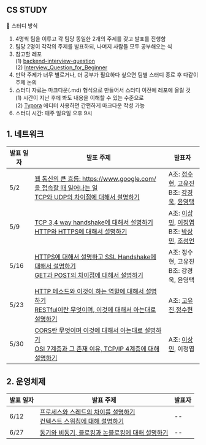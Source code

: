 ## CS STUDY

📌 스터디 방식

1. 4명씩 팀을 이루고 각 팀당 동일한 2개의 주제를 갖고 발표를 진행함
2. 팀당 2명이 각각의 주제를 발표하되, 나머지 사람들 모두 공부해오는 식
3. 참고할 레포<br />
   (1) [backend-interview-question](https://github.com/ksundong/backend-interview-question)<br />
   (2) [Interview_Question_for_Beginner](https://github.com/JaeYeopHan/Interview_Question_for_Beginner/tree/master/OS)
4. 만약 주제가 너무 별로거나, 더 공부가 필요하다 싶으면 팀별 스터디 종료 후 다같이 주제 논의
5. 스터디 자료는 마크다운(.md) 형식으로 만들어서 스터디 이전에 레포에 올릴 것<br />
   (1) 시간이 지난 후에 봐도 내용을 이해할 수 있는 수준으로<br />
   (2) [Typora](https://typora.io) 에디터 사용하면 간편하게 마크다운 작성 가능<br />
6. 스터디 시간: 매주 일요일 오후 9시

## 1. 네트워크

| 발표 일자 | 발표 주제                                                                                                                                                                                                                                                                                                   | 발표자 |
| --------- | ----------------------------------------------------------------------------------------------------------------------------------------------------------------------------------------------------------------------------------------------------------------------------------------------------------- | ------ |
| 5/2       | [웹 통신의 큰 흐름: https://www.google.com/ 을 접속할 때 일어나는 일](https://github.com/ksundong/backend-interview-question#%EB%84%A4%ED%8A%B8%EC%9B%8C%ED%81%AC)<br />[TCP와 UDP의 차이점에 대해서 설명하기](https://github.com/ksundong/backend-interview-question#%EB%84%A4%ED%8A%B8%EC%9B%8C%ED%81%AC) | A조: [정수현](https://github.com/cs-study8/cs-study/blob/master/Network/%5B%EC%88%98%ED%98%84%5D%EC%9B%B9%20%ED%86%B5%EC%8B%A0%EC%9D%98%20%ED%81%B0%20%ED%9D%90%EB%A6%84.md), [고유진](https://github.com/cs-study8/cs-study/blob/master/Network/tcp%2Budp.md)<br>B조: [강경욱](https://github.com/cs-study8/cs-study/blob/master/Network/%E1%84%8B%E1%85%B0%E1%86%B8%20%E1%84%90%E1%85%A9%E1%86%BC%E1%84%89%E1%85%B5%E1%86%AB%E1%84%8B%E1%85%B4%20%E1%84%8F%E1%85%B3%E1%86%AB%20%E1%84%92%E1%85%B3%E1%84%85%E1%85%B3%E1%86%B7.md), [윤영택](https://github.com/cs-study8/cs-study/blob/master/Network/%5B%E1%84%8B%E1%85%A7%E1%86%BC%E1%84%90%E1%85%A2%E1%86%A8%5D%202.%20TCP%E1%84%8B%E1%85%AA%20UDP%E1%84%8B%E1%85%B4%20%E1%84%8E%E1%85%A1%E1%84%8B%E1%85%B5%E1%84%8C%E1%85%A5%E1%86%B7.md)   |
| 5/9       | [TCP 3,4 way handshake에 대해서 설명하기](https://github.com/ksundong/backend-interview-question#%EB%84%A4%ED%8A%B8%EC%9B%8C%ED%81%AC)<br /> [HTTP와 HTTPS에 대해서 설명하기](https://github.com/ksundong/backend-interview-question#%EB%84%A4%ED%8A%B8%EC%9B%8C%ED%81%AC)                                  | A조: [이상민](https://github.com/cs-study8/cs-study/blob/master/Network/TCP_Handshake(%EC%9D%B4%EC%83%81%EB%AF%BC).md), [이정엽](https://github.com/cs-study8/cs-study/blob/master/Network/%5B%EC%A0%95%EC%97%BD%5D%20HTTP%EC%99%80%20HTTPS%EC%9D%98%20%EC%B0%A8%EC%9D%B4%EC%A0%90.md)<br>B조: [박상민](https://github.com/cs-study8/cs-study/blob/master/Network/%5B%EC%83%81%EB%AF%BC%5D%20HTTP%EC%99%80%20HTTPS.md), [조성언](https://github.com/cs-study8/cs-study/blob/master/Network/%5B%E1%84%89%E1%85%A5%E1%86%BC%E1%84%8B%E1%85%A5%E1%86%AB%5Dtcp3%2C4way%20handshake.md)     |
| 5/16      | [HTTPS에 대해서 설명하고 SSL Handshake에 대해서 설명하기](https://github.com/ksundong/backend-interview-question#%EB%84%A4%ED%8A%B8%EC%9B%8C%ED%81%AC)<br />[GET과 POST의 차이점에 대해서 설명하기](https://github.com/ksundong/backend-interview-question#%EB%84%A4%ED%8A%B8%EC%9B%8C%ED%81%AC)            | A조: 정수현, 고유진<br />B조: 강경욱, 윤영택     |
| 5/23      | [HTTP 메소드와 이것이 하는 역할에 대해서 설명하기](https://github.com/ksundong/backend-interview-question#%EB%84%A4%ED%8A%B8%EC%9B%8C%ED%81%AC)<br />[RESTful이란 무엇이며, 이것에 대해서 아는대로 설명하기](https://github.com/ksundong/backend-interview-question#%EB%84%A4%ED%8A%B8%EC%9B%8C%ED%81%AC)   | A조: [고유진](https://github.com/cs-study8/cs-study/blob/master/Network/%5B%EC%9C%A0%EC%A7%84%5D%20HTTP-request-methods.md),[정수현](https://github.com/cs-study8/cs-study/blob/master/Network/%5B%EC%88%98%ED%98%84%5DREST.md)     |
| 5/30      | [CORS란 무엇이며 이것에 대해서 아는대로 설명하기](https://github.com/ksundong/backend-interview-question#%EB%84%A4%ED%8A%B8%EC%9B%8C%ED%81%AC)<br />[OSI 7계층과 그 존재 이유, TCP/IP 4계층에 대해 설명하기](https://github.com/ksundong/backend-interview-question#%EB%84%A4%ED%8A%B8%EC%9B%8C%ED%81%AC)   | A조: [이상민](https://github.com/cs-study8/cs-study/blob/master/Network/%5B%EC%9D%B4%EC%83%81%EB%AF%BC%5DCORS.md), 이정엽     |  | -- |

## 2. 운영체제

| 발표 일자 | 발표 주제                                                                                                                                                                                                                                                              | 발표자 |
| --------- | ---------------------------------------------------------------------------------------------------------------------------------------------------------------------------------------------------------------------------------------------------------------------- | ------ |
| 6/12       | [프로세스와 스레드의 차이를 설명하기](https://github.com/ksundong/backend-interview-question#%EC%9A%B4%EC%98%81%EC%B2%B4%EC%A0%9C)<br />[컨텍스트 스위칭에 대해 설명하기](https://github.com/ksundong/backend-interview-question#%EC%9A%B4%EC%98%81%EC%B2%B4%EC%A0%9C) | --     |
| 6/27       | [동기와 비동기, 블로킹과 논블로킹에 대해 설명하기](https://github.com/ksundong/backend-interview-question#%EC%9A%B4%EC%98%81%EC%B2%B4%EC%A0%9C) | --     |
